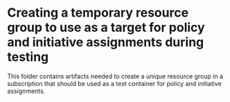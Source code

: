 # Creating a temporary resource group to use as a target for policy and initiative assignments during testing

This folder contains artifacts needed to create a unique resource group in a subscription that should be used as a test container for policy and initiative assignments.
